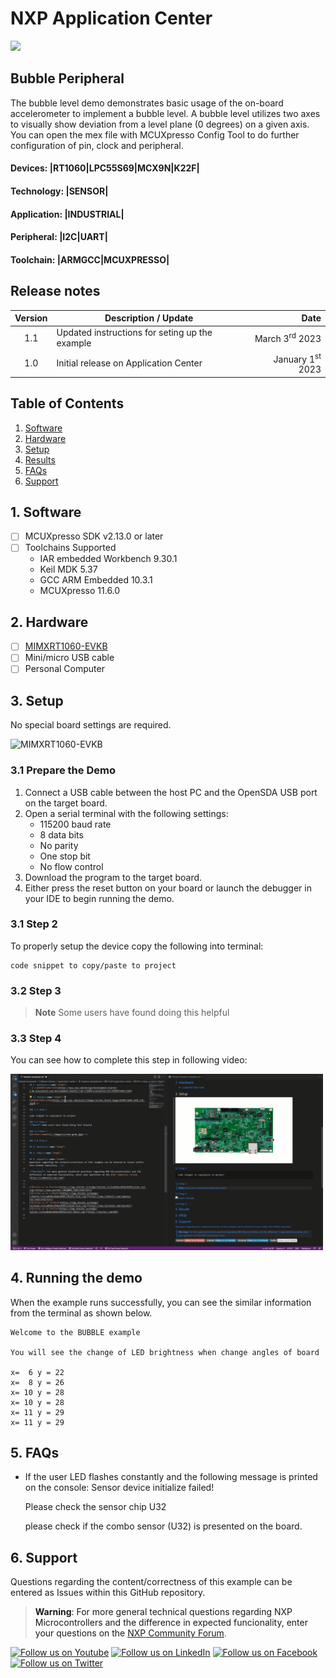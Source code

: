 # NXP Application Center
[<img src="https://logodix.com/logo/653102.png" width="100"/>](https://www.nxp.com)

## Bubble Peripheral
The bubble level demo demonstrates basic usage of the on-board accelerometer to implement a bubble level. A bubble level utilizes two axes to visually show deviation from a level plane (0 degrees) on a given axis. You can open the mex file with MCUXpresso Config Tool to do further configuration of pin, clock and peripheral.

#### Devices: |RT1060|LPC55S69|MCX9N|K22F|
#### Technology: |SENSOR|
#### Application: |INDUSTRIAL|
#### Peripheral: |I2C|UART|
#### Toolchain: |ARMGCC|MCUXPRESSO| 

## Release notes
| Version | Description / Update                           | Date                        |
|:-------:|------------------------------------------------|----------------------------:|
| 1.1     | Updated instructions for seting up the example | March 3<sup>rd</sup> 2023   |
| 1.0     | Initial release on Application Center          | January 1<sup>st</sup> 2023 |

## Table of Contents
1. [Software](#step1)
1. [Hardware](#step2)
1. [Setup](#step3)
1. [Results](#step4)
1. [FAQs](#step5) 
1. [Support](#step6)

## 1. Software<a name="step1">
- [ ] MCUXpresso SDK v2.13.0 or later
- [ ] Toolchains Supported
    - IAR embedded Workbench  9.30.1
    - Keil MDK  5.37
    - GCC ARM Embedded  10.3.1
    - MCUXpresso  11.6.0

## 2. Hardware<a name="step2">
- [ ] [MIMXRT1060-EVKB](https://www.nxp.com/design/development-boards/i-mx-evaluation-and-development-boards/i-mx-rt1060-evaluation-kit:MIMXRT1060-EVKB)
- [ ] Mini/micro USB cable
- [ ] Personal Computer

## 3. Setup<a name="step3">
No special board settings are required.</p>
![MIMXRT1060-EVKB](https://www.nxp.com/assets/images/en/dev-board-image/MIMXRT1060-EVKB-TOP.jpg)</p>

### 3.1 Prepare the Demo
1.  Connect a USB cable between the host PC and the OpenSDA USB port on the target board.
2.  Open a serial terminal with the following settings:
    - 115200 baud rate
    - 8 data bits
    - No parity
    - One stop bit
    - No flow control
3.  Download the program to the target board.
4.  Either press the reset button on your board or launch the debugger in your IDE to begin running the demo.

### 3.1 Step 2
To properly setup the device copy the following into terminal: </p>
```
code snippet to copy/paste to project
```
### 3.2 Step 3
>**Note** Some users have found doing this helpful
### 3.3 Step 4
You can see how to complete this step in following video:</p>
<img src="images/adding-web-images.gif" width="500"/> </p>

## 4. Running the demo<a name="step4">
When the example runs successfully, you can see the similar
information from the terminal as shown below.

~~~~~~~~~~~~~~~~~~~~~
Welcome to the BUBBLE example

You will see the change of LED brightness when change angles of board

x=  6 y = 22
x=  8 y = 26
x= 10 y = 28
x= 10 y = 28
x= 11 y = 29
x= 11 y = 29
~~~~~~~~~~~~~~~~~~~~~

## 5. FAQs<a name="step5">
- If the user LED flashes constantly and the following message is printed on the console:
    Sensor device initialize failed!

    Please check the sensor chip U32

  please check if the combo sensor (U32) is presented on the board.
  
## 6. Support<a name="step6">
Questions regarding the content/correctness of this example can be entered as Issues within this GitHub repository. </p>
>**Warning**: For more general technical questions regarding NXP Microcontrollers and the difference in expected funcionality, enter your questions on the [NXP Community Forum](https://community.nxp.com/).


[![Follow us on Youtube](https://img.shields.io/badge/Youtube-Follow%20us%20on%20Youtube-red.svg)](https://www.youtube.com/@NXP_Semiconductors)
[![Follow us on LinkedIn](https://img.shields.io/badge/LinkedIn-Follow%20us%20on%20LinkedIn-blue.svg)](https://www.linkedin.com/company/nxp-semiconductors)
[![Follow us on Facebook](https://img.shields.io/badge/Facebook-Follow%20us%20on%20Facebook-blue.svg)](https://www.facebook.com/nxpsemi/)
[![Follow us on Twitter](https://img.shields.io/badge/Twitter-Follow%20us%20on%20Twitter-white.svg)](https://twitter.com/NXP)
